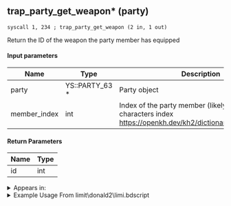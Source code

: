 ## trap_party_get_weapon* (party)

`syscall 1, 234 ; trap_party_get_weapon (2 in, 1 out)`

Return the ID of the weapon the party member has equipped

#### Input parameters
| Name | Type | Description
|------|------|------------
| party   | YS::PARTY_63 *   | Party object
| member_index   | int   | Index of the party member (likely off the characters index https://openkh.dev/kh2/dictionary/characters.html


#### Return Parameters
| Name | Type
|------|-----
| id   | int   


<details>
	<summary>Appears in:</summary>
| filename | Entity (obj)
|----------|-------------
| limit\donald2\limi.bdscript       |           
| limit\donald2_wi\limi.bdscript       |           
| limit\goofy2\limi.bdscript       |           
| limit\goofy2_wi\limi.bdscript       |           
| limit\riku\limi.bdscript       |           
| limit\simba\limi.bdscript       |           
| limit\trinity\limi.bdscript       |           
| limit\trinity_wi\limi.bdscript       |           
| limit\tron\limi.bdscript       |           
| obj\B_EX100\b_ex.bdscript       | ((B) Twilight Thorn)          
| obj\B_EX170_LAST\b_ex.bdscript       | ((B) Xemnas (Final))          
| obj\B_EX170_LAST_LV99\b_ex.bdscript       | ((B99) Xemnas (Final) (Limit Cut The World of Nothing)?)          
| obj\P_CA000\p_ca.bdscript       | ((P) Jack Sparrow)          
| obj\P_CA000_HUMAN\p_ca.bdscript       | ((P) Jack Sparrow (human))          
| obj\P_CA000_HUMAN_LOW\p_ca.bdscript       | ((P) Jack Sparrow (human) (LOW))          
| obj\P_CA000_LOW\p_ca.bdscript       | ((P) Jack Sparrow (LOW))          
| obj\P_EX030\p_ex.bdscript       | ((P) Goofy)          
| obj\P_EX030_NM\p_ex.bdscript       | ((P) Goofy (NM))          
| obj\P_EX030_TR\p_ex.bdscript       | ((N) Goofy (TR))          
| obj\P_EX030_XM\p_ex.bdscript       | ((P) Goofy (XM))          
| obj\P_EX100_KH1F\limi.bdscript       | ((P) Sora (Limit))          
| obj\P_EX100_NM_KH1F\limi.bdscript       | ((P) Sora (NM) (Limit))          
| obj\P_EX100_TR_KH1F\limi.bdscript       | ((P) Sora (TR) (Limit))          
| obj\P_EX100_WI_KH1F\limi.bdscript       | ((P) Sora (WI) (Limit))          
| obj\P_EX100_XM_KH1F\limi.bdscript       | ((P) Sora (XM) (Limit))          
| obj\P_TR000\p_tr.bdscript       | ((P) Tron)          
| obj\P_WI030\p_ex.bdscript       | ((P) Goofy (WI))          

</details>

<details>
	<summary>Example Usage From limit\donald2\limi.bdscript</summary>
```plaintext
L6058:
 popToSp 0
 pushFromPWp W72
 fetchValue 0
 pushFromFSp 0
 pushImm 254
 pushImmf 8
 syscall 2, 47 ; trap_limit_motion_start (4 in, 1 out)
 popToSp 32
 pushFromFSp 0
 pushFromPWp W72
 pushImm 4
 add 
 pushImm 140
 pushImm 0
 pushImm 0
 pushImm 0
 syscall 1, 18 ; trap_obj_attach (6 in, 0 out)
 pushFromPSp 16
 pushImmf 0
 pushImmf -1.570796
 pushImmf -1.570796
 pushImmf 1
 gosub 12, L2313
 pushFromFSp 0
 pushFromPSp 16
 syscall 1, 79 ; trap_obj_set_dir (2 in, 0 out)
 pushFromPSp 16
 pushImmf 1
 gosub 12, L2293
 pushFromFSp 0
 pushFromPSp 16
 syscall 1, 148 ; trap_obj_set_pos (2 in, 0 out)
 halt 
 pushFromPWp W72
 pushImm 268
 add 
 pushFromFSp 0
 pushImm 0
 syscall 1, 234 ; trap_party_get_weapon (2 in, 1 out)
 gosub 12, L221
 pushFromPWp W72
 pushImm 268
 add 
 pushFromFSp 0
 gosub 12, L6188
 pushFromFSp 0
 gosub 12, L6211
```
</details>

